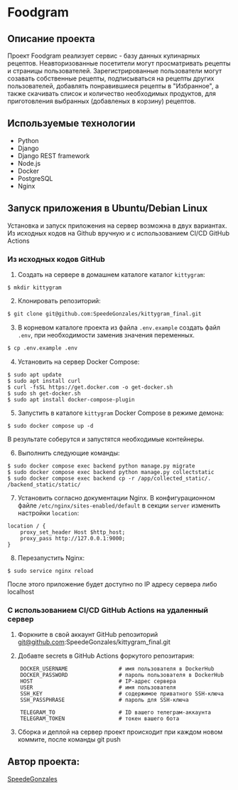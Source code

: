 #  Foodgram

## Описание проекта

Проект Foodgram реализует сервис - базу данных кулинарных рецептов. Неавторизованные посетители могут просматривать рецепты и страницы пользователей.
Зарегистрированные пользователи могут созавать собственные рецепты, подписываться на рецепты других пользователей, добавлять понравившиеся рецепты в "Избранное", а также скачивать список и количество необходимых продуктов, для приготовления выбранных (добавленых в корзину) рецептов.

## Используемые технологии

- Python
- Django
- Django REST framework
- Node.js
- Docker
- PostgreSQL
- Nginx

## Запуск приложения в Ubuntu/Debian Linux

Установка и запуск приложения на сервер возможна в двух вариантах. Из исходных кодов на Github вручную и c использованием CI/CD GitHub Actions

### Из исходных кодов GitHub

1. Создать на сервере в домашнем каталоге каталог `kittygram`:

```
$ mkdir kittygram
```

2. Клонировать репозиторий:

```bash 
$ git clone git@github.com:SpeedeGonzales/kittygram_final.git
```

3. В корневом каталоге проекта из файла `.env.example` создать файл `.env`, при необходимости заменив значения переменных.

```bash 
$ cp .env.example .env
```

4. Установить на сервер Docker Compose:

```
$ sudo apt update
$ sudo apt install curl
$ curl -fsSL https://get.docker.com -o get-docker.sh
$ sudo sh get-docker.sh
$ sudo apt install docker-compose-plugin
```

5. Запустить в каталоге `kittygram` Docker Compose в режиме демона:
```
$ sudo docker compose up -d
```
В результате соберутся и запустятся необходимые контейнеры.

6. Выполнить следующие команды:
```
$ sudo docker compose exec backend python manage.py migrate
$ sudo docker compose exec backend python manage.py collectstatic
$ sudo docker compose exec backend cp -r /app/collected_static/. /backend_static/static/
```

7. Установить согласно документации Nginx. В конфигурационном файле `/etc/nginx/sites-enabled/default` в секции `server` изменить настройки `location`:

```
location / {
    proxy_set_header Host $http_host;
    proxy_pass http://127.0.0.1:9000;
}
```

8. Перезапустить Nginx:

```
$ sudo service nginx reload
```
После этого приложение будет доступно по IP адресу сервера либо localhost

### C использованием CI/CD GitHub Actions на удаленный сервер

1. Форкните в свой аккаунт GitHub репозиторий git@github.com:SpeedeGonzales/kittygram_final.git

2. Добавте secrets в  GitHub Actions форкутого репозитария:

```
    DOCKER_USERNAME                # имя пользователя в DockerHub
    DOCKER_PASSWORD                # пароль пользователя в DockerHub
    HOST                           # IP-адрес сервера
    USER                           # имя пользователя
    SSH_KEY                        # содержимое приватного SSH-ключа
    SSH_PASSPHRASE                 # пароль для SSH-ключа

    TELEGRAM_TO                    # ID вашего телеграм-аккаунта
    TELEGRAM_TOKEN                 # токен вашего бота
```
3. Сборка и деплой на сервер проект происходит при каждом новом коммите, после команды git push


## Автор проекта:
[SpeedeGonzales](https://github.com/SpeedeGonzales)

